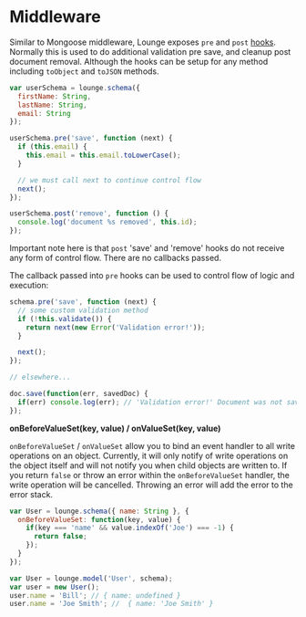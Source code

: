 # Middleware <a id="middleware"></a>

Similar to Mongoose middleware, Lounge exposes `pre` and `post` [hooks](https://www.github.com/bojand/grappling-hook).
Normally this is used to do additional validation pre save, and cleanup post document removal. Although the hooks can be
setup for any method including `toObject` and `toJSON` methods.


```js
var userSchema = lounge.schema({
  firstName: String,
  lastName: String,
  email: String
});

userSchema.pre('save', function (next) {
  if (this.email) {
    this.email = this.email.toLowerCase();
  }

  // we must call next to continue control flow
  next();
});

userSchema.post('remove', function () {
  console.log('document %s removed', this.id);
});
```

Important note here is that `post` 'save' and 'remove' hooks do not receive any form of control flow. There are no
callbacks passed.

The callback passed into `pre` hooks can be used to control flow of logic and execution:

```js
schema.pre('save', function (next) {
  // some custom validation method
  if (!this.validate()) {
    return next(new Error('Validation error!'));
  }

  next();
});

// elsewhere...

doc.save(function(err, savedDoc) {
  if(err) console.log(err); // 'Validation error!' Document was not saved
});
```

**onBeforeValueSet(key, value) / onValueSet(key, value)**

`onBeforeValueSet` / `onValueSet` allow you to bind an event handler to all write operations on an object.
Currently, it will only notify of write operations on the object itself and will not notify you when child objects are
written to. If you return `false` or throw an error within the `onBeforeValueSet` handler, the write operation will be
cancelled. Throwing an error will add the error to the error stack.

```js
var User = lounge.schema({ name: String }, {
  onBeforeValueSet: function(key, value) {
    if(key === 'name' && value.indexOf('Joe') === -1) {
      return false;
    });
  }
});

var User = lounge.model('User', schema);
var user = new User();
user.name = 'Bill'; // { name: undefined }
user.name = 'Joe Smith'; //  { name: 'Joe Smith' }
```
